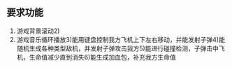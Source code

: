 <!--
 * @Description: 
 * @Author: DJ
 * @Date: 2021-05-26 11:29:22
 * @LastEditTime: 2021-05-26 11:32:19
 * @LastEditors: DJ
-->

## 要求功能
1. 游戏背景滚动2)
2. 游戏音乐循环播放3)能用键盘控制我方飞机上下左右移动，并能发射子弹4)能随机生成各种类型敌机，并发射子弹攻击我方5)能进行碰撞检测，子弹击中飞机，生命值减少直到消失6)能生成加血包，补充我方生命值